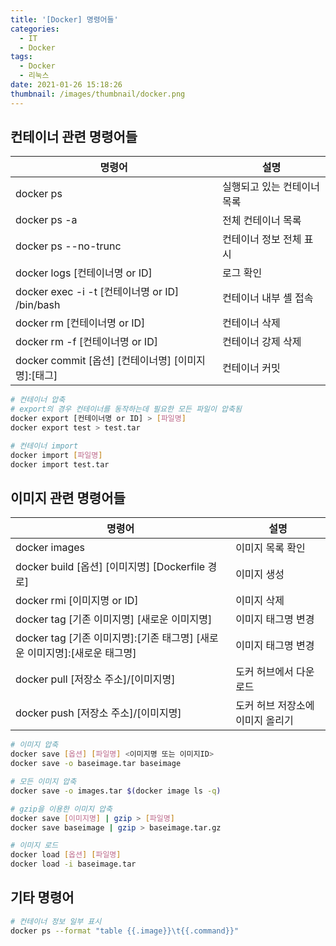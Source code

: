 ```yaml
---
title: '[Docker] 명령어들'
categories:
  - IT
  - Docker
tags:
  - Docker
  - 리눅스
date: 2021-01-26 15:18:26
thumbnail: /images/thumbnail/docker.png
---
```


## 컨테이너 관련 명령어들

| 명령어                                              | 설명                        |
| --------------------------------------------------- | --------------------------- |
| docker ps                                           | 실행되고 있는 컨테이너 목록 |
| docker ps -a                                        | 전체 컨테이너 목록          |
| docker ps --no-trunc                                | 컨테이너 정보 전체 표시     |
| docker logs [컨테이너명 or ID]                      | 로그 확인                   |
| docker exec -i -t [컨테이너명 or ID] /bin/bash      | 컨테이너 내부 셸 접속       |
| docker rm [컨테이너명 or ID]                        | 컨테이너 삭제               |
| docker rm -f [컨테이너명 or ID]                     | 컨테이너 강제 삭제          |
| docker commit [옵션] [컨테이너명] [이미지명]:[태그] | 컨테이너 커밋               |

```bash
# 컨테이너 압축
# export의 경우 컨테이너를 동작하는데 필요한 모든 파일이 압축됨
docker export [컨테이너명 or ID] > [파일명]
docker export test > test.tar

# 컨테이너 import
docker import [파일명]
docker import test.tar
```

## 이미지 관련 명령어들

| 명령어                                                                     | 설명                             |
| -------------------------------------------------------------------------- | -------------------------------- |
| docker images                                                              | 이미지 목록 확인                 |
| docker build [옵션] [이미지명] [Dockerfile 경로]                           | 이미지 생성                      |
| docker rmi [이미지명 or ID]                                                | 이미지 삭제                      |
| docker tag [기존 이미지명] [새로운 이미지명]                               | 이미지 태그명 변경               |
| docker tag [기존 이미지명]:[기존 태그명] [새로운 이미지명]:[새로운 태그명] | 이미지 태그명 변경               |
| docker pull [저장소 주소]/[이미지명]                                       | 도커 허브에서 다운로드           |
| docker push [저장소 주소]/[이미지명]                                       | 도커 허브 저장소에 이미지 올리기 |

```bash
# 이미지 압축
docker save [옵션] [파일명] <이미지명 또는 이미지ID>
docker save -o baseimage.tar baseimage

# 모든 이미지 압축
docker save -o images.tar $(docker image ls -q)

# gzip을 이용한 이미지 압축
docker save [이미지명] | gzip > [파일명]
docker save baseimage | gzip > baseimage.tar.gz

# 이미지 로드
docker load [옵션] [파일명]
docker load -i baseimage.tar
```

## 기타 명령어

```bash
# 컨테이너 정보 일부 표시
docker ps --format "table {{.image}}\t{{.command}}"
```
